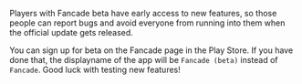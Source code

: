 Players with Fancade beta have early access to new features, so those people can report bugs and avoid everyone from running into them when the official update gets released.

You can sign up for beta on the Fancade page in the Play Store. If you have done that, the displayname of the app will be `Fancade (beta)` instead of `Fancade`. Good luck with testing new features!